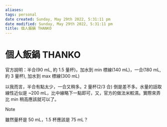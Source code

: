 ```yaml
---
aliases: 
tags: personal
date created: Sunday, May 29th 2022, 5:31:11 pm
date modified: Sunday, May 29th 2022, 5:31:11 pm
title: 個人飯鍋 THANKO
---
```


# 個人飯鍋 THANKO

官方說明：半合(90 mL, 約 1.5 量杯)，加水到 min 標線(140 mL)，一合(180 mL, 約 3 量杯), 加水到 max 標線(300 mL)

以我而言，半合有點太少，一合又稍多。2 量杯(2/3 合) 倒是差不多。水量的話取線性近似是 ~200 mL，比中線略下一點即可，又，官方的做法米較濕。實際來弄比 min 稍高應該就可以了。

> [!Note]
> 雖然量杯是 50 mL，1.5 杯應該是 75 mL？